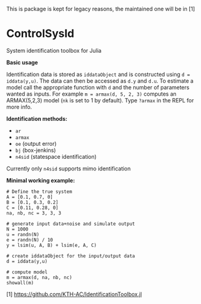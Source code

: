 This is package is kept for legacy reasons, the maintained one will be in [1]

# ControlSysId
System identification toolbox for Julia

**Basic usage**

Identification data is stored as `iddataObject` and is constructed using `d = iddata(y,u)`. The data can then be accessed as  `d.y` and `d.u`. To estimate a model call the appropriate function with `d` and the number of parameters wanted as inputs. For example `m = armax(d, 5, 2, 3)` computes an ARMAX(5,2,3) model (`nk` is set to 1 by default). Type `?armax` in the REPL for more info.  

**Identification methods:**
- `ar`
- `armax`
- `oe` (output error)
- `bj` (box-jenkins)
- `n4sid` (statespace identification)

Currently only `n4sid` supports mimo identification


**Minimal working example:**
```  
# Define the true system 
A = [0.1, 0.7, 0]
B = [0.1, 0.3, 0.2]
C = [0.11, 0.28, 0]
na, nb, nc = 3, 3, 3

# generate input data+noise and simulate output 
N = 1000
u = randn(N) 
e = randn(N) / 10
y = lsim(u, A, B) + lsim(e, A, C)

# create iddataObject for the input/output data
d = iddata(y,u)

# compute model
m = armax(d, na, nb, nc)
showall(m)
```

[1] https://github.com/KTH-AC/IdentificationToolbox.jl
